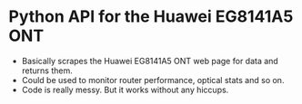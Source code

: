 # Python API for the Huawei EG8141A5 ONT

- Basically scrapes the Huawei EG8141A5 ONT web page for data and returns them.
- Could be used to monitor router performance, optical stats and so on.
- Code is really messy. But it works without any hiccups.
